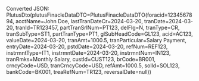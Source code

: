 Converted JSON: PlutusDto(plutusFinacleDataDTO=PlutusFinacleDataDTO(foracid=1234567894, acctName=John Doe, lastTranDateCr=2024-03-20, tranDate=2024-03-20, tranId=TR123457, partTranSrlNum=PT123, delFlg=N, tranType=CR, tranSubType=ST1, partTranType=PT1, glSubHeadCode=GL123, acid=AC123, valueDate=2024-03-20, tranAmt=1000.5, tranParticular=Salary Payment, entryDate=2024-03-20, pstdDate=2024-03-20, refNum=REF123, instrmntType=IT1, instrmntDate=2024-03-20, instrmntNum=IN123, tranRmks=Monthly Salary, custId=CUST123, brCode=BR001, crncyCode=USD, tranCrncyCode=USD, refAmt=1000.5, solId=SOL123, bankCode=BK001, treaRefNum=TR123, reversalDate=null))
